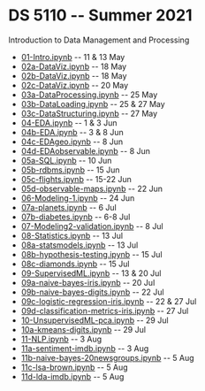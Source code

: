 
# DS 5110 -- Summer 2021

Introduction to Data Management and Processing

* [01-Intro.ipynb](./01-Intro.ipynb) -- 11 & 13 May
* [02a-DataViz.ipynb](./02a-DataViz.ipynb) -- 18 May
* [02b-DataViz.ipynb](./02b-DataViz.ipynb) -- 18 May
* [02c-DataViz.ipynb](./02c-DataViz.ipynb) -- 20 May
* [03a-DataProcessing.ipynb](./03a-DataProcessing.ipynb) -- 25 May
* [03b-DataLoading.ipynb](./03b-DataLoading.ipynb) -- 25 & 27 May
* [03c-DataStructuring.ipynb](./03c-DataStructuring.ipynb) -- 27 May
* [04-EDA.ipynb](./04-EDA.ipynb) -- 1 & 3 Jun
* [04b-EDA.ipynb](./04b-EDA.ipynb) -- 3 & 8 Jun
* [04c-EDAgeo.ipynb](./04c-EDAgeo.ipynb) -- 8 Jun
* [04d-EDAobservable.ipynb](./04c-EDAobservable-EDA.ipynb) -- 8 Jun
* [05a-SQL.ipynb](./05a-SQL.ipynb) -- 10 Jun
* [05b-rdbms.ipynb](./05b-rdbms.ipynb) -- 15 Jun
* [05c-flights.ipynb](./05c-flights.ipynb) -- 15-22 Jun
* [05d-observable-maps.ipynb](./05d-observable-maps.ipynb) -- 22 Jun
* [06-Modeling-1.ipynb](./06-Modeling-1.ipynb) -- 24 Jun
* [07a-planets.ipynb](./07a-planets.ipynb) -- 6 Jul
* [07b-diabetes.ipynb](./07b-diabetes.ipynb) -- 6-8 Jul
* [07-Modeling2-validation.ipynb](./07-Modeling2-validation.ipynb) -- 8 Jul
* [08-Statistics.ipynb](./08-Statistics.ipynb) -- 13 Jul
* [08a-statsmodels.ipynb](./08a-statsmodels.ipynb) -- 13 Jul
* [08b-hypothesis-testing.ipynb](./08b-hypothesis-testing.ipynb) -- 15 Jul
* [08c-diamonds.ipynb](./08c-diamonds.ipynb) -- 15 Jul
* [09-SupervisedML.ipynb](./09-SupervisedML.ipynb) -- 13 & 20 Jul
* [09a-naive-bayes-iris.ipynb](./09a-naive-bayes-iris.ipynb) -- 20 Jul
* [09b-naive-bayes-digits.ipynb](./09b-naive-bayes-digits.ipynb) -- 22 Jul
* [09c-logistic-regression-iris.ipynb](./09c-logistic-regression-iris.ipynb) -- 22 & 27 Jul
* [09d-classification-metrics-iris.ipynb](./09d-classification-metrics-iris.ipynb) -- 27 Jul
* [10-UnsupervisedML-pca.ipynb](./10-UnsupervisedML-pca.ipynb) -- 29 Jul
* [10a-kmeans-digits.ipynb](./10a-kmeans-digits.ipynb) -- 29 Jul
* [11-NLP.ipynb](./11-NLP.ipynb) -- 3 Aug
* [11a-sentiment-imdb.ipynb](./11a-sentiment-imdb.ipynb) -- 3 Aug
* [11b-naive-bayes-20newsgroups.ipynb](./11b-naive-bayes-20newsgroups.ipynb) -- 5 Aug
* [11c-lsa-brown.ipynb](./11c-lsa-brown.ipynb) -- 5 Aug
* [11d-lda-imdb.ipynb](./11d-lda-imdb.ipynb) -- 5 Aug
